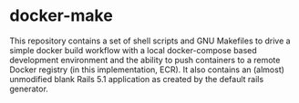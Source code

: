# docker-make

This repository contains a set of shell scripts and GNU Makefiles to
drive a simple docker build workflow with a local docker-compose based
development environment and the ability to push containers to a remote
Docker registry (in this implementation, ECR).  It also contains an
(almost) unmodified blank Rails 5.1 application as created by the
default rails generator.
